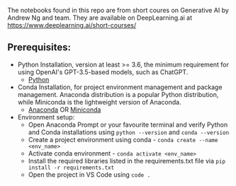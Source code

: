 The notebooks found in this repo are from short coures on Generative AI by Andrew Ng and team. They are available on DeepLearning.ai at https://www.deeplearning.ai/short-courses/

## Prerequisites:

- Python Installation, version at least \>= 3.6, the minimum requirement for using OpenAI's GPT-3.5-based models, such as ChatGPT.
  - [Python](https://www.python.org/downloads)
- Conda Installation, for project environment management and package management. Anaconda distribution is a popular Python distribution, while Miniconda is the lightweight version of Anaconda.
  - [Anaconda](https://docs.anaconda.com/anaconda/install) OR [Miniconda](https://docs.conda.io/en/latest/miniconda.html)
- Environment setup:
  - Open Anaconda Prompt or your favourite terminal and verify Python and Conda installations using ``python --version`` and ``conda --version``
  - Create a project environment using conda - ``conda create --name <env_name>``
  - Activate conda environment - ``conda activate <env_name>``
  - Install the required libraries listed in the requirements.txt file via ``pip install -r requirements.txt``
  - Open the project in VS Code using ``code .``
